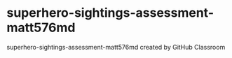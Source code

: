 # superhero-sightings-assessment-matt576md
superhero-sightings-assessment-matt576md created by GitHub Classroom
